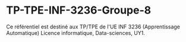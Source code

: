 # TP-TPE-INF-3236-Groupe-8
Ce référentiel est destiné aux TP/TPE de l'UE INF 3236 (Apprentissage Automatique) Licence informatique, Data-sciences, UY1.

